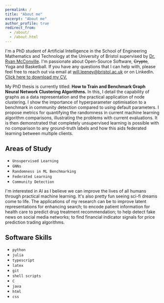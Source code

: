 ```yaml
---
permalink: /
title: "About me"
excerpt: "About me"
author_profile: true
redirect_from: 
  - /about/
  - /about.html
---
```


I'm a PhD student of Artificial Intelligence in the School of Engineering Mathematics and Technology at the University of Bristol supervised by [Dr. Ryan McConville](https://ryanmcconville.com). I'm passionate about Open-Source Software, ~~Crypto~~, Yoga and Basketball.  If you have any questions that I can help with, please feel free to reach out via email at will.leeney@bristol.ac.uk or on LinkedIn. <a href="/files/leeney_will.pdf" download="leeney_will.pdf">Click here to download my CV.</a>  


My PhD thesis is currently titled: <b>How to Train and Benchmark Graph Neural Network Clustering Algorithms.</b> In this, I detail the capability of graphs as a data representation and the practical application of node clustering. I show the importance of hyperparameter optimisation to a benchmark in community detection compared to using default parameters. I propose metrics for quantifying the randomness in current machine learning algorithm comparisons, illustrating the problems with current evaluations. It is then demonstrated that completely unsupervised learning is possible with no comparison to any ground-truth labels and how this aids federated learning between multiple clients. 

Areas of Study
---
- `Unsupervised Learning`
- `GNNs`
- `Randomness in ML Benchmarking`
- `Federated Learning`
- `Community Detection`

I'm interested in AI as I believe we can improve the lives of all humans through practical machine learning. It's also pretty fun seeing sci-fi dreams come to life. The applications of my research can be to improve latent representations for enhancing search; to encode patient information for health care to predict drug treatment recommendation; to help detect fake news on social media networks; to find financial indicator signals for price prediction trading algorithms. 

Software Skills
--- 
- `python`
- `julia`
- `typescript`
- `latex`
- `git`
- `shell scripts`
- `C`
- `java`
- `html`
- `css`